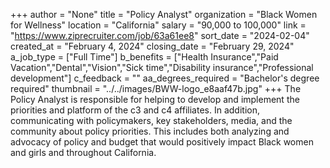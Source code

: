 +++
author = "None"
title = "Policy Analyst"
organization = "Black Women for Wellness"
location = "California"
salary = "90,000 to 100,000"
link = "https://www.ziprecruiter.com/job/63a61ee8"
sort_date = "2024-02-04"
created_at = "February 4, 2024"
closing_date = "February 29, 2024"
a_job_type = ["Full Time"]
b_benefits = ["Health Insurance","Paid Vacation","Dental","Vision","Sick time","Disability insurance","Professional development"]
c_feedback = ""
aa_degrees_required = "Bachelor's degree required"
thumbnail = "../../images/BWW-logo_e8aaf47b.jpg"
+++
The Policy Analyst is responsible for helping to develop and implement the priorities and platform of the c3 and c4 affiliates. In addition, communicating with policymakers, key stakeholders, media, and the community about policy priorities. This includes both analyzing and advocacy of policy and budget that would positively impact Black women and girls and throughout California.